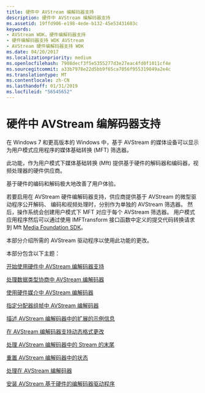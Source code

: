 ```yaml
---
title: 硬件中 AVStream 编解码器支持
description: 硬件中 AVStream 编解码器支持
ms.assetid: 19ffd906-e198-4ede-b132-45e53431603c
keywords:
- AVStream WDK，硬件编解码器支持
- 硬件编解码器支持 WDK AVStream
- AVStream 硬件编解码器支持 WDK
ms.date: 04/20/2017
ms.localizationpriority: medium
ms.openlocfilehash: 7908decf3f5e5355277d3e27eac4fd0f1011cf4e
ms.sourcegitcommit: a33b7978e22d5bb9f65ca7056f955319049a2e4c
ms.translationtype: MT
ms.contentlocale: zh-CN
ms.lasthandoff: 01/31/2019
ms.locfileid: "56545652"
---
```

# <a name="hardware-codec-support-in-avstream"></a>硬件中 AVStream 编解码器支持


在 Windows 7 和更高版本的 Windows 中，基于 AVStream 的媒体设备可以显示为用户模式应用程序的媒体基础转换 (MFT) 筛选器。

此功能，作为用户模式下媒体基础转换 (Mft) 提供基于硬件的解码器和编码器，视频处理器的硬件供应商。

基于硬件的编码和解码极大地改善了用户体验。

若要启用在 AVStream 硬件编解码器支持，供应商提供基于 AVStream 的微型驱动程序公开解码、 编码和视频处理时，分别作为单独的 AVStream 筛选器。 然后，操作系统会创建用户模式下 MFT 对应于每个 AVStream 筛选器。 用户模式应用程序然后可以通过使用 IMFTransform 接口函数中定义的提交代码转换请求到 Mft [Media Foundation SDK](https://go.microsoft.com/fwlink/p/?linkid=144771)。

本部分介绍所需的 AVStream 驱动程序以使用此功能的更改。

本部分包含以下主题：

[开始使用硬件中 AVStream 编解码器支持](getting-started-with-hardware-codec-support-in-avstream.md)

[处理数据类型协商中 AVStream 编解码器](handling-data-type-negotiation-in-avstream-codecs.md)

[使用硬件媒介中 AVStream 编解码器](using-hardware-mediums-in-avstream-codecs.md)

[指定分配器组帧中 AVStream 编解码器](specifying-allocator-framing-in-avstream-codecs.md)

[描述 AVStream 编解码器中的扩展的示例信息](describing-extended-sample-information-in-avstream-codecs.md)

[在 AVStream 编解码器支持动态格式更改](supporting-dynamic-format-changes-in-avstream-codecs.md)

[处理 AVStream 编解码器中的 Stream 的末尾](handling-end-of-stream-in-avstream-codecs.md)

[重置 AVStream 编解码器中的状态](resetting-state-in-avstream-codecs.md)

[处理在 AVStream 编解码器](handling-stride-in-avstream-codecs.md)

[安装 AVStream 基于硬件的编解码器驱动程序](installing-an-avstream-based-hardware-codec-driver.md)

 

 




